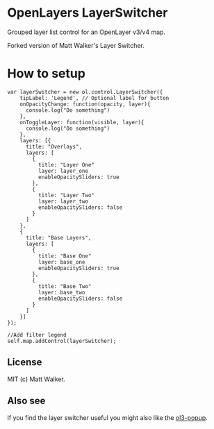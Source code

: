 # OpenLayers LayerSwitcher

Grouped layer list control for an OpenLayer v3/v4 map.

Forked version of Matt Walker's Layer Switcher.

# How to setup


    var layerSwitcher = new ol.control.LayerSwitcher({
        tipLabel: 'Legend', // Optional label for button
        onOpacityChange: function(opacity, layer){
          console.log("Do something")
        },
        onToggleLayer: function(visible, layer){
          console.log("Do something")
        },
        layers: [{
          title: "Overlays",
          layers: [
            {
              title: "Layer One"
              layer: layer_one
              enableOpacitySliders: true
            },
            {
              title: "Layer Two"
              layer: layer_two
              enableOpacitySliders: false
            }
          ]
        },
        {
          title: "Base Layers",
          layers: [
            {
              title: "Base One"
              layer: base_one
              enableOpacitySliders: true
            },
            {
              title: "Base Two"
              layer: base_two
              enableOpacitySliders: false
            }
          ]
        }]
    });

    //Add filter legend
    self.map.addControl(layerSwitcher);

## License

MIT (c) Matt Walker.

## Also see

If you find the layer switcher useful you might also like the
[ol3-popup](https://github.com/walkermatt/ol3-popup).

